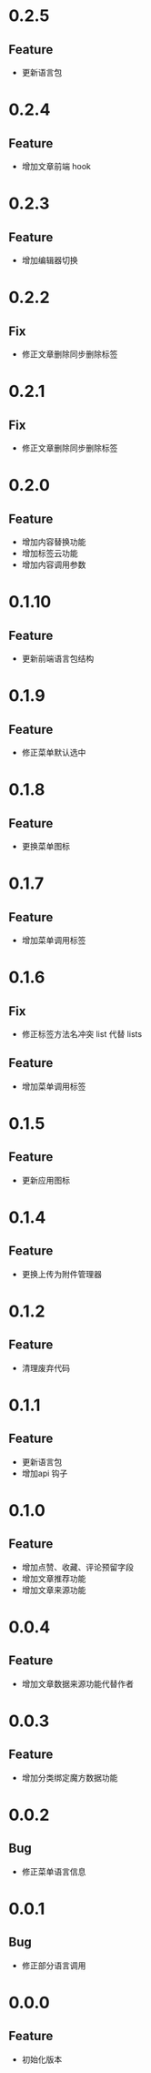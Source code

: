 # 0.2.5
## Feature

- 更新语言包

# 0.2.4
## Feature

- 增加文章前端 hook

# 0.2.3
## Feature

- 增加编辑器切换

# 0.2.2
## Fix

- 修正文章删除同步删除标签

# 0.2.1
## Fix

- 修正文章删除同步删除标签

# 0.2.0
## Feature

- 增加内容替换功能
- 增加标签云功能
- 增加内容调用参数

# 0.1.10
## Feature

- 更新前端语言包结构

# 0.1.9

## Feature
- 修正菜单默认选中

# 0.1.8

## Feature
- 更换菜单图标

# 0.1.7

## Feature
- 增加菜单调用标签

# 0.1.6
## Fix
- 修正标签方法名冲突 list 代替 lists

## Feature
- 增加菜单调用标签

# 0.1.5
## Feature

- 更新应用图标

# 0.1.4
## Feature

- 更换上传为附件管理器

# 0.1.2
## Feature

- 清理废弃代码

# 0.1.1
## Feature

- 更新语言包
- 增加api 钩子

# 0.1.0
## Feature

- 增加点赞、收藏、评论预留字段
- 增加文章推荐功能
- 增加文章来源功能

# 0.0.4
## Feature

- 增加文章数据来源功能代替作者

# 0.0.3
## Feature

- 增加分类绑定魔方数据功能

# 0.0.2
## Bug

- 修正菜单语言信息

# 0.0.1
## Bug

- 修正部分语言调用

# 0.0.0
## Feature

- 初始化版本
